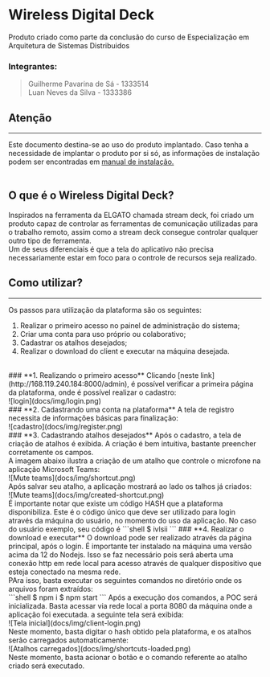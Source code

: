 # Wireless Digital Deck

Produto criado como parte da conclusão do curso de Especialização em Arquitetura de Sistemas Distribuidos

### Integrantes:
> Guilherme Pavarina de Sá - 1333514<br/>
> Luan Neves da Silva - 1333386

## Atenção
----
Este documento destina-se ao uso do produto implantado. Caso tenha a necessidade de implantar o produto por si só, as informações de instalação podem ser encontradas em [manual de instalação.](docs/requirements.md)<br />
<br />

## O que é o Wireless Digital Deck?
Inspirados na ferramenta da ELGATO chamada stream deck, foi criado um produto capaz de controlar as ferramentas de comunicação utilizadas para o trabalho remoto, assim como a stream deck consegue controlar qualquer outro tipo de ferramenta. <br/>
Um de seus diferenciais é que a tela do aplicativo não precisa necessariamente estar em foco para o controle de recursos seja realizado.

## Como utilizar?
----
Os passos para utilização da plataforma são os seguintes: <br />
1. Realizar o primeiro acesso no painel de administração do sistema;
2. Criar uma conta para uso próprio ou colaborativo;
3. Cadastrar os atalhos desejados;
4. Realizar o download do client e executar na máquina desejada.
<br />
### **1. Realizando o primeiro acesso**
Clicando [neste link](http://168.119.240.184:8000/admin), é possível verificar a primeira página da plataforma, onde é possível realizar o cadastro:<br />
![login](docs/img/login.png)<br />
### **2. Cadastrando uma conta na plataforma**
A tela de registro necessita de informações básicas para finalização:<br />
![cadastro](docs/img/register.png)<br />
### **3. Cadastrando atalhos desejados**
Após o cadastro, a tela de criação de atalhos é exibida. A criação é bem intuitiva, bastante preencher corretamente os campos. <br />
A imagem abaixo ilustra a criação de um atalho que controle o microfone na aplicação Microsoft Teams:<br />
![Mute teams](docs/img/shortcut.png)<br />
Após salvar seu atalho, a aplicação mostrará ao lado os talhos já criados:<br />
![Mute teams](docs/img/created-shortcut.png)<br />
É importante notar que existe um código HASH que a plataforma disponibiliza. Este é o código único que deve ser utilizado para login através da máquina do usuário, no momento do uso da aplicação. No caso do usuário exemplo, seu código é 
```shell
$ ivlsii
```
### **4. Realizar o download e executar**
O download pode ser realizado através da página principal, após o login.
É importante ter instalado na máquina uma versão acima da 12 do Nodejs. Isso se faz necessário pois será aberta uma conexão http em rede local para acesso através de qualquer dispositivo que esteja conectado na mesma rede.<br />
PAra isso, basta executar os seguintes comandos no diretório onde os arquivos foram extraídos:<br />
```shell
$ npm i
$ npm start
```
Após a execução dos comandos, a POC será inicializada. Basta acessar via rede local a porta 8080 da máquina onde a aplicação foi executada. a seguinte tela será exibida:<br />
![Tela inicial](docs/img/client-login.png)<br />
Neste momento, basta digitar o hash obtido pela plataforma, e os atalhos serão carregados automaticamente:<br/>
![Atalhos carregados](docs/img/shortcuts-loaded.png)<br />
Neste momento, basta acionar o botão e o comando referente ao atalho criado será executado.